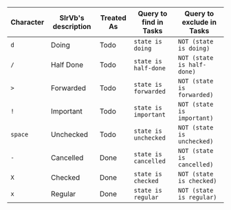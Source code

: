 | Character           | SlrVb's description | Treated As | Query to find in Tasks | Query to exclude in Tasks  |
| ------------------- | ------------------- | ---------- | ---------------------- | -------------------------- |
| `d` | Doing | Todo | `state is doing` | `NOT (state is doing)` |
| `/` | Half Done | Todo | `state is half-done` | `NOT (state is half-done)` |
| `>` | Forwarded | Todo | `state is forwarded` | `NOT (state is forwarded)` |
| `!` | Important | Todo | `state is important` | `NOT (state is important)` |
| `space` | Unchecked | Todo | `state is unchecked` | `NOT (state is unchecked)` |
| `-` | Cancelled | Done | `state is cancelled` | `NOT (state is cancelled)` |
| `X` | Checked | Done | `state is checked` | `NOT (state is checked)` |
| `x` | Regular | Done | `state is regular` | `NOT (state is regular)` |
